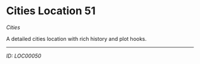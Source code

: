 # Cities Location 51

*Cities*

A detailed cities location with rich history and plot hooks.

---
*ID: LOC00050*